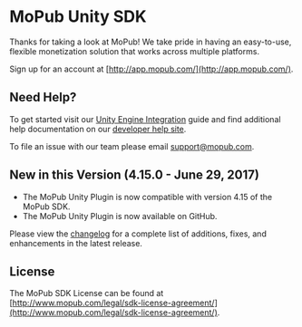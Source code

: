 # MoPub Unity SDK

Thanks for taking a look at MoPub! We take pride in having an easy-to-use, flexible monetization solution that works across multiple platforms.

Sign up for an account at [http://app.mopub.com/](http://app.mopub.com/).

## Need Help?

To get started visit our [Unity Engine Integration](https://www.mopub.com/resources/docs/unity-engine-integration/) guide and find additional help documentation on our [developer help site](http://dev.twitter.com/mopub).

To file an issue with our team please email [support@mopub.com](mailto:support@mopub.com).

## New in this Version (4.15.0 - June 29, 2017)
- The MoPub Unity Plugin is now compatible with version 4.15 of the MoPub SDK.
- The MoPub Unity Plugin is now available on GitHub.

Please view the [changelog](https://github.com/mopub/mopub-unity-sdk/blob/master/CHANGELOG.md) for a complete list of additions, fixes, and enhancements in the latest release.

## License

The MoPub SDK License can be found at [http://www.mopub.com/legal/sdk-license-agreement/](http://www.mopub.com/legal/sdk-license-agreement/).
